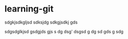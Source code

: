 # learning-git

sdgkjsdkgljsd
sdksjdg
sdkgjsdkj
gds

sdgsdglkjsd
gsdgjds
gjs
s
dg
dsg'
dsgsd
g
dg
sd
gds
g
sdg
